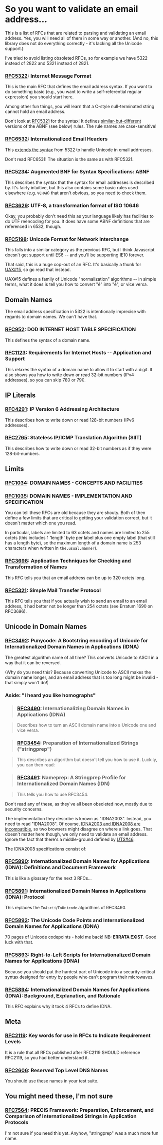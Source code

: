 So you want to validate an email address...
===

This is a list of RFCs that are related to parsing and validating an email address. Yes, you will need all of them in some way or another. (And no, this library does not do everything correctly - it's lacking all the Unicode support.)

I've tried to avoid listing obsoleted RFCs, so for example we have 5322 instead of 2822 and 5321 instead of 2821.

### [RFC5322](https://tools.ietf.org/html/rfc5322): Internet Message Format

This is the main RFC that defines the email address syntax. If you want to do something basic (e.g., you want to write a self-referential regular expression) you should start here.

Among other fun things, you will learn that a C-style null-terminated string cannot hold an email address.

Don't look at [RFC5321](https://tools.ietf.org/html/rfc5321) for the syntax! It defines [similar-but-different](https://tools.ietf.org/html/rfc5321#section-4.1.2) versions of the ABNF (see below) rules. The rule names are case-sensitive!

### [RFC6532](https://tools.ietf.org/html/rfc6532): Internationalized Email Headers

This [extends the syntax](https://tools.ietf.org/html/rfc6532#section-3.2) from 5322 to handle Unicode in email addresses.

Don't read RFC6531! The situation is the same as with RFC5321.

### [RFC5234](https://tools.ietf.org/html/rfc5234): Augmented BNF for Syntax Specifications: ABNF

This describes the syntax that the syntax for email addresses is described by. It's fairly intuitive, but this also contains some basic rules used elsewhere (e.g. `VCHAR`) that aren't obvious, so you need to check them.

### [RFC3629](https://tools.ietf.org/html/rfc3629): UTF-8, a transformation format of ISO 10646

Okay, you probably don't need this as your language likely has facilities to do UTF reëncoding for you. It does have some ABNF definitions that are referenced in 6532, though.

### [RFC5198](https://tools.ietf.org/html/rfc5198): Unicode Format for Network Interchange

This falls into a similar category as the previous RFC, but I think Javascript doesn't get support until ES6 -- and you'll be supporting IE10 forever.

That said, this is a huge cop-out of an RFC. It's basically a thunk for [UAX#15](http://unicode.org/reports/tr15/), so go read that instead.

UAX#15 defines a family of Unicode "normalization" algorithms -- in simple terms, what it does is tell you how to convert "é" into "é", or vice versa.

Domain Names
---

The email address specification in 5322 is intentionally imprecise with regards to domain names. We can't have that.

### [RFC952](https://tools.ietf.org/html/rfc952): DOD INTERNET HOST TABLE SPECIFICATION

This defines the syntax of a domain name.

### [RFC1123](https://tools.ietf.org/html/rfc1123): Requirements for Internet Hosts -- Application and Support

This relaxes the syntax of a domain name to allow it to start with a digit. It also shows you how to write down or read 32-bit numbers (IPv4 addresses), so you can skip 780 or 790.

IP Literals
---

### [RFC4291](https://tools.ietf.org/html/rfc4291): IP Version 6 Addressing Architecture

This describes how to write down or read 128-bit numbers (IPv6 addresses).

### [RFC2765](https://tools.ietf.org/html/rfc2765): Stateless IP/ICMP Translation Algorithm (SIIT)

This describes how to write down or read 32-bit numbers as if they were 128-bit-numbers.

Limits
---

### [RFC1034](https://tools.ietf.org/html/rfc1034): DOMAIN NAMES - CONCEPTS AND FACILITIES
### [RFC1035](https://tools.ietf.org/html/rfc1035): DOMAIN NAMES - IMPLEMENTATION AND SPECIFICATION

You can tell these RFCs are old because they are shouty. Both of then define a few limits that are critical to getting your validation correct, but it doesn't matter which one you read.

In particular, labels are limited to 63 octets and names are limited to 255 octets (this includes 1 'length' byte per label plus one empty label (that still has a length byte), so the maximum length of a domain name is 253 characters when written in `the.usual.manner`).

### [RFC3696](https://tools.ietf.org/html/rfc3696): Application Techniques for Checking and Transformation of Names

This RFC tells you that an email address can be up to 320 octets long.

### [RFC5321](https://tools.ietf.org/html/rfc5321): Simple Mail Transfer Protocol

This RFC tells you that if you actually wish to send an email to an email address, it had better not be longer than 254 octets (see Erratum 1690 on RFC3696).

Unicode in Domain Names
---

### [RFC3492](https://tools.ietf.org/html/rfc3492): Punycode: A Bootstring encoding of Unicode for Internationalized Domain Names in Applications (IDNA)

The greatest algorithm name of all time? This converts Unicode to ASCII in a way that it can be reversed.

(Why do you need this? Because converting Unicode to ASCII makes the domain name longer, and an email address that is too long might be invalid - that simply won't do!)

### Aside: "I heard you like homographs"
> ### [RFC3490](https://tools.ietf.org/html/rfc3490): Internationalizing Domain Names in Applications (IDNA)

> Describes how to turn an ASCII domain name into a Unicode one and vice versa.

> ### [RFC3454](https://tools.ietf.org/html/rfc3454): Preparation of Internationalized Strings ("stringprep")

> This describes an algorithm but doesn't tell you how to use it. Luckily, you can then read:

> ### [RFC3491](https://tools.ietf.org/html/rfc3491): Nameprep: A Stringprep Profile for Internationalized Domain Names (IDN)

> This tells you how to use RFC3454.

Don't read any of these, as they've all been obsoleted now, mostly due to security concerns.

The implementation they describe is known as "IDNA2003". Instead, you need to read "IDNA2008". Of course, [IDNA2003 and IDNA2008 are incompatible](http://unicode.org/faq/idn.html), so two browsers might disagree on where a link goes. That doesn't matter here though, we only need to validate an email address. Ignore the fact that there's a middle-ground defined by [UTS#46](http://unicode.org/reports/tr46/).

The IDNA2008 specifications consist of:

### [RFC5890](https://tools.ietf.org/html/rfc5890): Internationalized Domain Names for Applications (IDNA): Definitions and Document Framework

This is like a glossary for the next 3 RFCs...

### [RFC5891](https://tools.ietf.org/html/rfc5891): Internationalized Domain Names in Applications (IDNA): Protocol

This replaces the `ToAscii`/`ToUnicode` algorithms of RFC3490.

### [RFC5892](https://tools.ietf.org/html/rfc5892): The Unicode Code Points and Internationalized Domain Names for Applications (IDNA)

70 pages of Unicode codepoints - hold me back! NB: **ERRATA EXIST**. Good luck with that.

### [RFC5893](https://tools.ietf.org/html/rfc5893): Right-to-Left Scripts for Internationalized Domain Names for Applications (IDNA)

Because you should put the hardest part of Unicode into a security-critical syntax designed for entry by people who can't program their microwaves.

### [RFC5894](https://tools.ietf.org/html/rfc5894): Internationalized Domain Names for Applications (IDNA): Background, Explanation, and Rationale

This RFC explains why it took 4 RFCs to define IDNA.

Meta
---

### [RFC2119](https://tools.ietf.org/html/rfc2119): Key words for use in RFCs to Indicate Requirement Levels

It is a rule that all RFCs published after RFC2119 SHOULD reference RFC2119, so you had better understand it.

### [RFC2606](https://tools.ietf.org/html/rfc2606): Reserved Top Level DNS Names

You should use these names in your test suite.


You might need these, I'm not sure
---

### [RFC7564](https://tools.ietf.org/html/rfc7564): PRECIS Framework: Preparation, Enforcement, and Comparison of Internationalized Strings in Application Protocols

I'm not sure if you need this yet. Anyhow, "stringprep" was a much more fun name.
